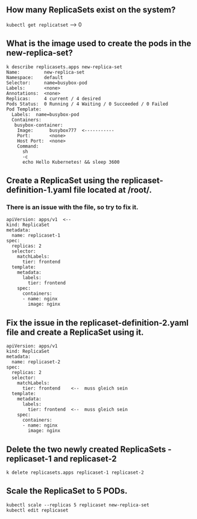 ## How many ReplicaSets exist on the system?
`kubectl get replicatset` --> 0

## What is the image used to create the pods in the new-replica-set?
```
k describe replicasets.apps new-replica-set
Name:         new-replica-set
Namespace:    default
Selector:     name=busybox-pod
Labels:       <none>
Annotations:  <none>
Replicas:     4 current / 4 desired
Pods Status:  0 Running / 4 Waiting / 0 Succeeded / 0 Failed
Pod Template:
  Labels:  name=busybox-pod
  Containers:
   busybox-container:
    Image:      busybox777  <-----------
    Port:       <none>
    Host Port:  <none>
    Command:
      sh
      -c
      echo Hello Kubernetes! && sleep 3600
```


## Create a ReplicaSet using the replicaset-definition-1.yaml file located at /root/.
### There is an issue with the file, so try to fix it.
```
apiVersion: apps/v1  <--
kind: ReplicaSet
metadata:
  name: replicaset-1
spec:
  replicas: 2
  selector:
    matchLabels:
      tier: frontend
  template:
    metadata:
      labels:
        tier: frontend
    spec:
      containers:
      - name: nginx
        image: nginx                      
```


## Fix the issue in the replicaset-definition-2.yaml file and create a ReplicaSet using it.
```
apiVersion: apps/v1
kind: ReplicaSet
metadata:
  name: replicaset-2
spec:
  replicas: 2
  selector:
    matchLabels:
      tier: frontend    <--  muss gleich sein 
  template:
    metadata:
      labels:
        tier: frontend  <--  muss gleich sein 
    spec:
      containers:
      - name: nginx
        image: nginx
```


## Delete the two newly created ReplicaSets - replicaset-1 and replicaset-2
`k delete replicasets.apps replicaset-1 replicaset-2`

## Scale the ReplicaSet to 5 PODs.
```
kubectl scale --replicas 5 replicaset new-replica-set 
kubectl edit replicaset
```

